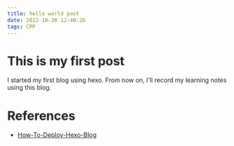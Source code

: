 ```yaml
---
title: hello world post
date: 2022-10-30 12:40:26
tags: CPP
---
```


# This is my first post

I started my first blog using hexo. From now on, I'll record my learning notes using this blog.


# References
* [How-To-Deploy-Hexo-Blog](https://github.com/hexojs/hexo/issues/4757)
